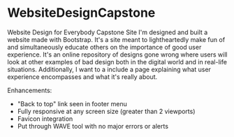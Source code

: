 # WebsiteDesignCapstone
Website Design for Everybody Capstone Site
I'm designed and built a website made with Bootstrap. It's a site meant to lightheartedly make fun of and simultaneously educate others on the importance of good user experience. It's an online repository of designs gone wrong where users will look at other examples of bad design both in the digital world and in real-life situations. Additionally, I want to a include a page explaining what user experience encompasses and what it's really about. 

Enhancements:
- "Back to top" link seen in footer menu
- Fully responsive at any screen size (greater than 2 viewports)
- Favicon integration
- Put through WAVE tool with no major errors or alerts
